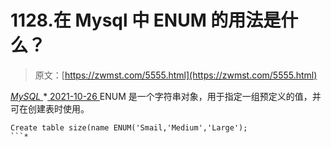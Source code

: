 <!--yml
category: 未分类
date: 0001-01-01 00:00:00
-->

# 1128.在 Mysql 中 ENUM 的用法是什么？

> 原文：[https://zwmst.com/5555.html](https://zwmst.com/5555.html)

   [ *MySQL* ](https://zwmst.com/mysql)*[ <time datetime="2021-10-27T00:32:22+08:00"> 2021-10-26 </time> ](https://zwmst.com/5555.html)  ENUM 是一个字符串对象，用于指定一组预定义的值，并可在创建表时使用。

```
Create table size(name ENUM('Smail,'Medium','Large');
```*